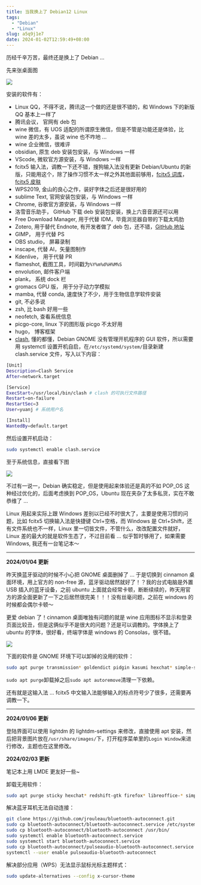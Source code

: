 ```yaml
---
title: 当我换上了 Debian12 Linux
tags:
  - "Debian"
  - "Linux"
slug: a5q9j1e7
date: 2024-01-02T12:59:49+08:00
---
```


历经千辛万苦，最终还是换上了 Debian ...

<!--more-->

先来张桌面图

![](https://gcore.jsdelivr.net/gh/yuanj82/static/blog/202401021323392.png)

安装的软件有：

- Linux QQ，不得不说，腾讯这一个做的还是很不错的，和 Windows 下的新版 QQ 基本上一样了
- 腾讯会议， 官网有 deb 包
- wine 微信，有 UOS 适配的所谓原生微信，但是不管是功能还是体验，比 wine 差的太多，虽说 wine 也不咋地 ...
- wine 企业微信，很难评
- obsidian, 原生 deb 安装包安装，与 Windows 一样
- VScode, 微软官方源安装，与 Windows 一样
- fcitx5 输入法，调教一下还不错，搜狗输入法没有更新 Debian/Ubuntu 的新版，只能用这个，除了操作习惯不太一样之外其他面前够用，[fcitx5 词库](https://github.com/wuhgit/CustomPinyinDictionary)，[fcitx5 皮肤](https://github.com/sxqsfun/fcitx5-sogou-themes)
- WPS2019, 金山的良心之作，装好字体之后还是很好用的
- sublime Text, 官网安装包安装，与 Windows 一样
- Chrome, 谷歌官方源安装，与 Windows 一样
- 洛雪音乐助手， GitHub 下载 deb 安装包安装，换上六音音源还可以用
- Free Download Manager, 用于代替 IDM，毕竟浏览器自带的下载太鸡肋
- Zotero, 用于替代 Endnote, 有开发者做了 deb 包，还不错，[GitHub 地址](https://github.com/retorquere/zotero-deb)
- GIMP， 用于代替 PS
- OBS studio， 屏幕录制
- inscape, 代替 AI，矢量图制作
- Kdenlive， 用于代替 PR
- flameshot, 截图工具，时间戳为`%Y%m%d%H%M%S`
- envolution, 邮件客户端
- plank， 系统 dock 栏
- gromacs GPU 版， 用于分子动力学模拟
- mamba, 代替 conda, 速度快了不少，用于生物信息学软件安装
- git, 不必多说
- zsh, 比 bash 好用一些
- neofetch, 查看系统信息
- picgo-core, linux 下的图形版 picgo 不太好用
- hugo， 博客框架
- [clash](https://github.com/doreamon-design/clash), 懂的都懂，Debian GNOME 没有管理开机程序的 GUI 软件，所以需要用 systemctl 设置开机自启，在`/etc/systemd/system/`目录新建 clash.service 文件，写入以下内容：

```bash
[Unit]
Description=Clash Service
After=network.target

[Service]
ExecStart=/usr/local/bin/clash # clash 的可执行文件路径
Restart=on-failure
RestartSec=3
User=yuanj # 系统用户名

[Install]
WantedBy=default.target
```

然后设置开机启动：

```bash
sudo systemctl enable clash.service 
```

至于系统信息，直接看下图

![](https://gcore.jsdelivr.net/gh/yuanj82/static/blog/202401021340831.png)

不过有一说一，Debian 确实稳定，但是使用起来体验还是真的不如 POP_OS 这种经过优化的，后面考虑换到 POP_OS，Ubuntu 现在夹杂了太多私货，实在不敢恭维了 ...

Linux 用起来实际上跟 Windows 差别以已经不时很大了，主要是使用习惯的问题，比如 fcitx5 切换输入法是快捷键 Ctrl+空格，而 Windows 是 Ctrl+Shift，还有文件系统也不一样，Linux 里一切皆文件，不管什么，改改配置文件就好，Linux 差的最大的就是软件生态了，不过目前看 ... 似乎暂时够用了，如果需要 Windows, 我还有一台笔记本～

---

**2024/01/04 更新**

昨天换蓝牙驱动的时候不小心把 GNOME 桌面删掉了 ... 于是切换到 cinnamon 桌面环境，用上官方的 non-free 源，蓝牙驱动居然就好了！？我的台式电脑是外置 USB 插入的蓝牙设备，之前 ubuntu 上面就会经常卡顿，断断续续的，昨天用官方的源全面更新了一下之后居然很完美！！！没有丝毫问题，之前在 windows 的时候都会偶尔卡顿～

更爱 debian 了！cinnamon 桌面唯独有问题的就是 wine 应用图标不显示和登录页面比较丑，但是这俩似乎不是很大的问题？还是可以调教的。字体换上了 ubuntu 的字体，很好看，终端字体是 windows 的 Consolas，很不错。

![](https://cdn.jsdelivr.net/gh/yuanj82/static/blog/20240104105911.png)

下面的软件是 GNOME 环境下可以卸掉的没用的软件：

```bash
sudo apt purge transmission* goldendict pidgin kasumi hexchat* simple-scan gnome-games brasero* imagemagick* gnote gnome-font-viewer debian-reference* firefox* libreoffice* cheese* gnome-sound-recorder gnome-logs gnome-calculator gnome-characters gnome-online-accounts gnome-screenshot gnome-user-docs gnome-user-share xiterm+thai mozc* remmina shotwell galculator gimp-help*
```
`sudo apt purge`卸载掉之后`sudo apt autoremove`清理一下依赖。

还有就是这输入法 ... fcitx5 中文输入法能够输入的标点符号少了很多，还需要再调教一下。

---

**2024/01/06 更新**

登陆界面可以使用 lightdm 的 lightdm-settings 来修改，直接使用 apt 安装，然后把背景图片放在`/usr/share/images/`下，打开程序菜单里的`Login Window`来进行修改，主题也在这里修改。

**2024/02/03 更新**

笔记本上用 LMDE 更友好一些~

卸载无用软件：

```bash
sudo apt purge sticky hexchat* redshift-gtk firefox* libreoffice-* simple-scan hypnotix webapp-manager onboard* warpinator thingy mint-l-theme mint-themes gnome-icon-theme papirus-icon-theme mint-y-icons mint-l-icons mint-x-icons numix-icon-theme
```

解决蓝牙耳机无法自动连接：

```bash
git clone https://github.com/jrouleau/bluetooth-autoconnect.git
sudo cp bluetooth-autoconnect/bluetooth-autoconnect.service /etc/systemd/system/
sudo cp bluetooth-autoconnect/bluetooth-autoconnect /usr/bin/
sudo systemctl enable bluetooth-autoconnect.service 
sudo systemctl start bluetooth-autoconnect.service
sudo cp bluetooth-autoconnect/pulseaudio-bluetooth-autoconnect.service /etc/systemd/user/
systemctl --user enable pulseaudio-bluetooth-autoconnect
```

解决部分应用（WPS）无法显示鼠标光标主题样式：

```bash
sudo update-alternatives --config x-cursor-theme
```